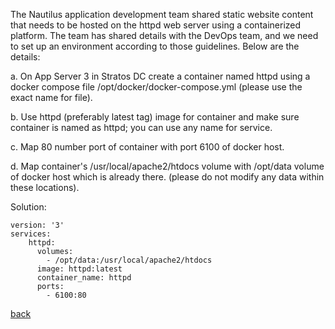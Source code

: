 The Nautilus application development team shared static website content that needs to be hosted on the httpd web server using a containerized platform. The team has shared details with the DevOps team, and we need to set up an environment according to those guidelines. Below are the details:  

a. On App Server 3 in Stratos DC create a container named httpd using a docker compose file /opt/docker/docker-compose.yml (please use the exact name for file).  

b. Use httpd (preferably latest tag) image for container and make sure container is named as httpd; you can use any name for service.  

c. Map 80 number port of container with port 6100 of docker host.  

d. Map container's /usr/local/apache2/htdocs volume with /opt/data volume of docker host which is already there. (please do not modify any data within these locations).  

Solution:  
```
version: '3'
services:
    httpd:
      volumes:
        - /opt/data:/usr/local/apache2/htdocs
      image: httpd:latest
      container_name: httpd
      ports:
        - 6100:80
```

[back](https://github.com/MederD/Kodekloud-Engineer-Tasks)  
